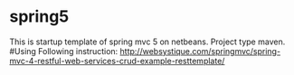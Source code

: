 # spring5
This is startup template of spring mvc 5 on netbeans. Project type maven.
#Using 
Following instruction: http://websystique.com/springmvc/spring-mvc-4-restful-web-services-crud-example-resttemplate/
